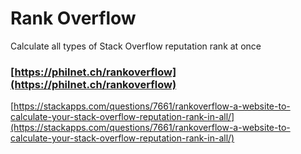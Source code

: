 # Rank Overflow
Calculate all types of Stack Overflow reputation rank at once  
### [https://philnet.ch/rankoverflow](https://philnet.ch/rankoverflow)

[https://stackapps.com/questions/7661/rankoverflow-a-website-to-calculate-your-stack-overflow-reputation-rank-in-all/](https://stackapps.com/questions/7661/rankoverflow-a-website-to-calculate-your-stack-overflow-reputation-rank-in-all/)
